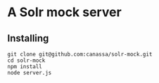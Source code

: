 # A Solr mock server #

## Installing ##

```
git clone git@github.com:canassa/solr-mock.git
cd solr-mock
npm install
node server.js
```